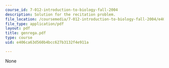 ```yaml
---
course_id: 7-012-introduction-to-biology-fall-2004
description: Solution for the recitation problem.
file_location: /coursemedia/7-012-introduction-to-biology-fall-2004/e406ca63d560b4bcc627b3132f4e911a_genrega.pdf
file_type: application/pdf
layout: pdf
title: genrega.pdf
type: course
uid: e406ca63d560b4bcc627b3132f4e911a

---
```

None